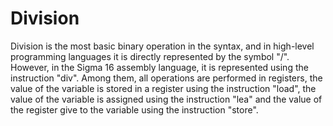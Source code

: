 # Division

Division is the most basic binary operation in the syntax, and in high-level programming languages it is directly represented by the symbol "/". However, in the Sigma 16 assembly language,  it is represented using the instruction "div". Among them, all operations are performed in registers, the value of the variable is stored in a register using the instruction "load", the value of the variable is assigned using the instruction "lea" and the value of the register give to the variable using the instruction "store".
